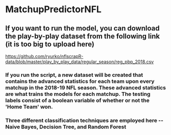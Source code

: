 # MatchupPredictorNFL

## If you want to run the model, you can download the play-by-play dataset from the following link (it is too big to upload here)
https://github.com/ryurko/nflscrapR-data/blob/master/play_by_play_data/regular_season/reg_pbp_2018.csv

### If you run the script, a new dataset will be created that contains the advanced statistics for each team upon every matchup in the 2018-19 NFL season. These advanced statistics are what trains the models for each matchup. The testing labels consist of a boolean variable of whether or not the 'Home Team' won.

### Three different classification techniques are employed here -- Naive Bayes, Decision Tree, and Random Forest
